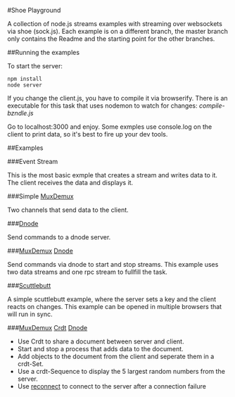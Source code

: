 #Shoe Playground

A collection of node.js streams examples with streaming over websockets via
shoe (sock.js). Each example is on a different branch, the master branch only
contains the Readme and the starting point for the other branches.

##Running the examples

To start the server:

```
npm install
node server
```

If you change the client.js, you have to compile it via browserify. There is
an executable for this task that uses nodemon to watch for changes:
_compile-bzndle.js_

Go to localhost:3000 and enjoy. Some exmples use console.log on the client to
print data, so it's best to fire up your dev tools.

##Examples

###Event Stream

This is the most basic exmple that creates a stream and writes data to it. The
client receives the data and displays it.

###Simple [MuxDemux](https://github.com/dominictarr/mux-demux)

Two channels that send data to the client.

###[Dnode](https://github.com/substack/dnode)

Send commands to a dnode server.

###[MuxDemux](https://github.com/dominictarr/mux-demux) [Dnode](https://github.com/substack/dnode)

Send commands via dnode to start and stop streams. This example uses two data
streams and one rpc stream to fullfill the task.

###[Scuttlebutt](https://github.com/dominictarr/scuttlebutt)

A simple scuttlebutt example, where the server sets a key and the client reacts on changes. This example can be opened in multiple browsers that will run in sync.

###[MuxDemux](https://github.com/dominictarr/mux-demux) [Crdt](https://github.com/dominictarr/crdt) [Dnode](https://github.com/substack/dnode)

- Use Crdt to share a document between server and client. 
- Start and stop a process that adds data to the document. 
- Add objects to the document from the client and seperate them in a crdt-Set. 
- Use a crdt-Sequence to display the 5 largest random numbers from the server.
- Use [reconnect](https://github.com/dominictarr/reconnect) to connect to the server after a connection failure
